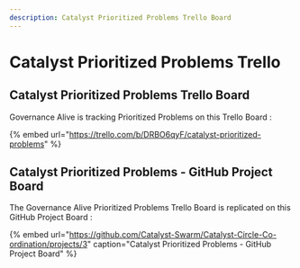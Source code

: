 ```yaml
---
description: Catalyst Prioritized Problems Trello Board
---
```


# Catalyst Prioritized Problems Trello

## Catalyst Prioritized Problems Trello Board

Governance Alive is tracking Prioritized Problems on this Trello Board : 

{% embed url="https://trello.com/b/DRBO6qyF/catalyst-prioritized-problems" %}

## Catalyst Prioritized Problems - GitHub Project Board

The Governance Alive Prioritized Problems Trello Board is replicated on this GitHub Project Board :

{% embed url="https://github.com/Catalyst-Swarm/Catalyst-Circle-Co-ordination/projects/3" caption="Catalyst Prioritized Problems - GitHub Project Board" %}


